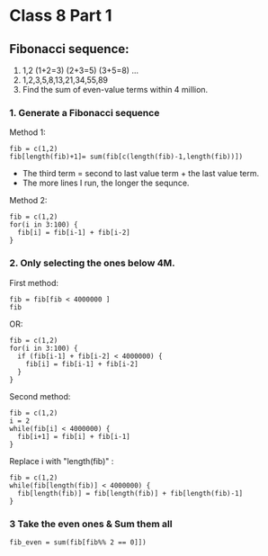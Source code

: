 # Class 8 Part 1

## Fibonacci sequence:

1. 1,2 (1+2=3) (2+3=5) (3+5=8) ...
2. 1,2,3,5,8,13,21,34,55,89
3. Find the sum of even-value terms within 4 million.

### 1. Generate a Fibonacci sequence

Method 1: 
```
fib = c(1,2)
fib[length(fib)+1]= sum(fib[c(length(fib)-1,length(fib))])
```
+ The third term = second to last value term + the last value term.
+ The more lines I run, the longer the sequnce.

Method 2: 
```
fib = c(1,2)
for(i in 3:100) {
  fib[i] = fib[i-1] + fib[i-2]
}
```

### 2. Only selecting the ones below 4M.
First method:
```
fib = fib[fib < 4000000 ]
fib
```
OR: 
```
fib = c(1,2)
for(i in 3:100) {
  if (fib[i-1] + fib[i-2] < 4000000) {
    fib[i] = fib[i-1] + fib[i-2]
  }
}
```
Second method:
```
fib = c(1,2)
i = 2
while(fib[i] < 4000000) {
  fib[i+1] = fib[i] + fib[i-1]
}
```
Replace i with "length(fib)" : 
```
fib = c(1,2)
while(fib[length(fib)] < 4000000) {
  fib[length(fib)] = fib[length(fib)] + fib[length(fib)-1]
}

```
### 3 Take the even ones & Sum them all
```
fib_even = sum(fib[fib%% 2 == 0]])
```
